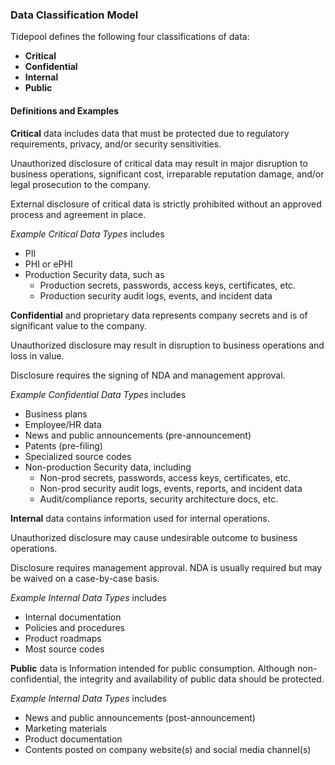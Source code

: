 ### Data Classification Model

Tidepool defines the following four classifications of data:

* **Critical**
* **Confidential**
* **Internal**
* **Public**

#### Definitions and Examples

**Critical** data includes data that must be protected due to regulatory requirements, privacy,
and/or security sensitivities.

Unauthorized disclosure of critical data may result in major disruption to
business operations, significant cost, irreparable reputation damage, and/or
legal prosecution to the company.

External disclosure of critical data is strictly prohibited without an approved
process and agreement in place.

*Example Critical Data Types* includes

* PII
* PHI or ePHI
* Production Security data, such as
    - Production secrets, passwords, access keys, certificates, etc.
    - Production security audit logs, events, and incident data

**Confidential** and proprietary data represents company secrets and is of
significant value to the company.

Unauthorized disclosure may result in disruption to business operations and loss
in value.

Disclosure requires the signing of NDA and management approval.

*Example Confidential Data Types* includes

* Business plans
* Employee/HR data
* News and public announcements (pre-announcement)
* Patents (pre-filing)
* Specialized source codes
* Non-production Security data, including
    - Non-prod secrets, passwords, access keys, certificates, etc.
    - Non-prod security audit logs, events, reports, and incident data
    - Audit/compliance reports, security architecture docs, etc.

**Internal** data contains information used for internal operations.

Unauthorized disclosure may cause undesirable outcome to business operations.

Disclosure requires management approval.  NDA is usually required but may be
waived on a case-by-case basis.

*Example Internal Data Types* includes

* Internal documentation
* Policies and procedures
* Product roadmaps
* Most source codes

**Public** data is Information intended for public consumption. Although
non-confidential, the integrity and availability of public data should be
protected.

*Example Internal Data Types* includes

* News and public announcements (post-announcement)
* Marketing materials
* Product documentation
* Contents posted on company website(s) and social media channel(s)
